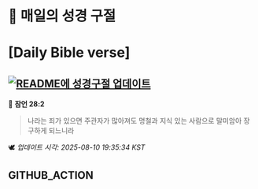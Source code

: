 # 🙏 매일의 성경 구절
# [Daily Bible verse]
## [![README에 성경구절 업데이트](https://github.com/DONGSUKA/first_test/actions/workflows/update-readme-bible.yml/badge.svg)](https://github.com/DONGSUKA/first_test/actions/workflows/update-readme-bible.yml)
<!-- START_BIBLE_VERSE -->
📖 **잠언 28:2**
> 나라는 죄가 있으면 주관자가 많아져도 명철과 지식 있는 사람으로 말미암아 장구하게 되느니라

🕊️ _업데이트 시각: 2025-08-10 19:35:34 KST_
  <!-- END_BIBLE_VERSE -->
## GITHUB_ACTION
